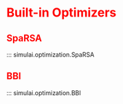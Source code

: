 <style>
red { color: red }
</style>

# <red>Built-in Optimizers</red>

## <red>SpaRSA</red>
::: simulai.optimization.SpaRSA
## <red>BBI</red>
::: simulai.optimization.BBI
